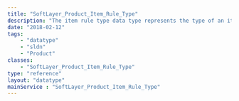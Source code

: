 ```yaml
---
title: "SoftLayer_Product_Item_Rule_Type"
description: "The item rule type data type represents the type of an item rule. "
date: "2018-02-12"
tags:
    - "datatype"
    - "sldn"
    - "Product"
classes:
    - "SoftLayer_Product_Item_Rule_Type"
type: "reference"
layout: "datatype"
mainService : "SoftLayer_Product_Item_Rule_Type"
---
```

